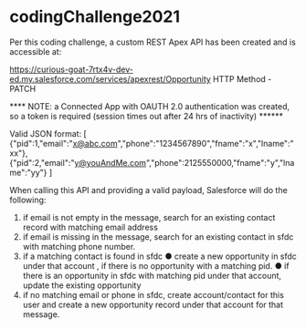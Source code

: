 # codingChallenge2021
Per this coding challenge, a custom REST Apex API has been created and is accessible at:

https://curious-goat-7rtx4v-dev-ed.my.salesforce.com/services/apexrest/Opportunity 
HTTP Method - PATCH

**** NOTE: a Connected App with OAUTH 2.0 authentication was created, so a token is required (session times out after 24 hrs of inactivity) ******

Valid JSON format: 
[
{"pid":1,"email":"x@abc.com","phone":"1234567890","fname":"x","lname":"xx"},
{"pid":2,"email":"y@youAndMe.com","phone":2125550000,"fname":"y","lname":"yy"}
]

When calling this API and providing a valid payload, Salesforce will do the following:
1. if email is not empty in the message, search for an existing contact record with matching email address
2. if email is missing in the message, search for an existing contact in sfdc with matching phone number.
3. if a matching contact is found in sfdc 
  ● create a new opportunity in sfdc under that account , if there is no opportunity with a matching pid.
  ● if there is an opportunity in sfdc with matching pid under that account, update the existing opportunity
5. if no matching email or phone in sfdc, create account/contact for this user and create a new opportunity record under that account for that message.
